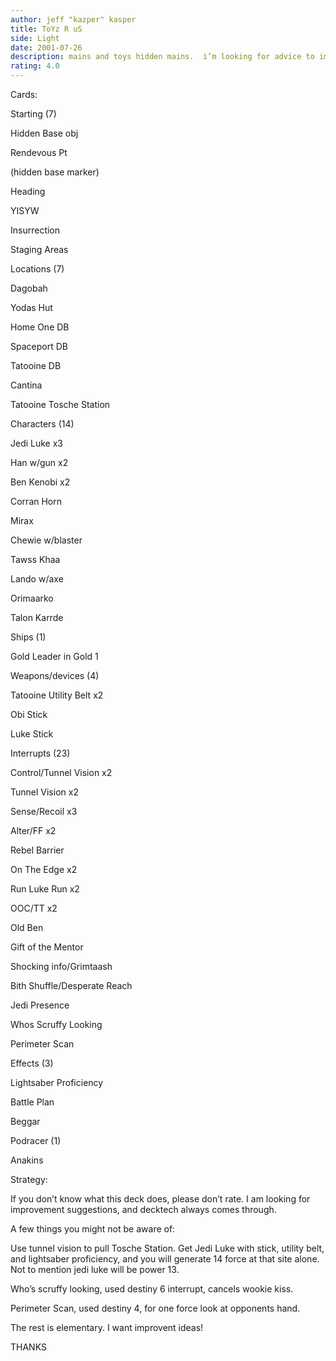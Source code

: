 ```yaml
---
author: jeff "kazper" kasper
title: ToYz R uS
side: Light
date: 2001-07-26
description: mains and toys hidden mains.  i’m looking for advice to improve it, gencon coming up
rating: 4.0
---
```

Cards: 

Starting (7)
Hidden Base obj
Rendevous Pt
(hidden base marker)
Heading
YISYW
Insurrection
Staging Areas

Locations (7)
Dagobah
Yodas Hut
Home One DB
Spaceport DB
Tatooine DB
Cantina
Tatooine Tosche Station

Characters (14)
Jedi Luke x3
Han w/gun x2
Ben Kenobi x2
Corran Horn
Mirax
Chewie w/blaster
Tawss Khaa
Lando w/axe
Orimaarko
Talon Karrde

Ships (1)
Gold Leader in Gold 1

Weapons/devices (4)
Tatooine Utility Belt x2
Obi Stick
Luke Stick

Interrupts (23)
Control/Tunnel Vision x2
Tunnel Vision x2
Sense/Recoil x3
Alter/FF x2
Rebel Barrier
On The Edge x2
Run Luke Run x2
OOC/TT x2
Old Ben
Gift of the Mentor
Shocking info/Grimtaash
Bith Shuffle/Desperate Reach
Jedi Presence
Whos Scruffy Looking
Perimeter Scan

Effects (3)
Lightsaber Proficiency
Battle Plan
Beggar

Podracer (1)
Anakins 

Strategy: 

If you don’t know what this deck does, please don’t rate.  I am looking for improvement suggestions, and decktech always comes through.

A few things you might not be aware of:

Use tunnel vision to pull Tosche Station.  Get Jedi Luke with stick, utility belt, and lightsaber proficiency, and you will generate 14 force at that site alone.  Not to mention jedi luke will be power 13.

Who’s scruffy looking, used destiny 6 interrupt, cancels wookie kiss.

Perimeter Scan, used destiny 4, for one force look at opponents hand.

The rest is elementary.  I want improvent ideas!

THANKS 